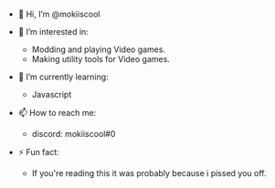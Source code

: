 - 👋 Hi, I’m @mokiiscool
- 👀 I’m interested in:
  - Modding and playing Video games.
  - Making utility tools for Video games.
  
- 🌱 I’m currently learning:
  - Javascript
  
- 📫 How to reach me:
  - discord: mokiiscool#0
  
- ⚡ Fun fact:
  - If you're reading this it was probably because i pissed you off.

<!---
mokiiscool/mokiiscool is a ✨ special ✨ repository because its `README.md` (this file) appears on your GitHub profile.
You can click the Preview link to take a look at your changes.
--->

